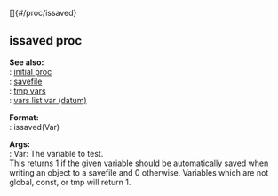 []{#/proc/issaved}    
## issaved proc    
**See also:**    
:   [initial proc](/ref/proc/initial.md)    
:   [savefile](/ref/savefile.md)    
:   [tmp vars](/ref/var/tmp.md)    
:   [vars list var (datum)](/ref/datum/var/vars.md)    
<!-- -->    
**Format:**    
:   issaved(Var)    
<!-- -->    
**Args:**    
:   Var: The variable to test.    
This returns 1 if the given variable should be automatically saved when    
writing an object to a savefile and 0 otherwise. Variables which are not    
global, const, or tmp will return 1.  